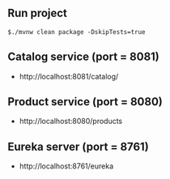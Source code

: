 ## Run project

```
$./mvnw clean package -DskipTests=true
```

## Catalog service (port = 8081)
* http://localhost:8081/catalog/<id>

## Product service (port = 8080)
* http://localhost:8080/products

## Eureka server (port = 8761)
* http://localhost:8761/eureka
